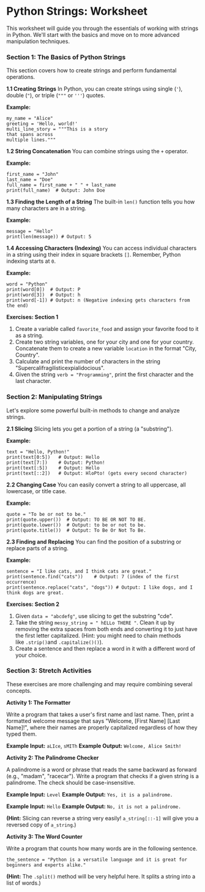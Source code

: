 # Python Strings: Worksheet

This worksheet will guide you through the essentials of working with strings in Python. We'll start with the basics and move on to more advanced manipulation techniques.

### Section 1: The Basics of Python Strings

This section covers how to create strings and perform fundamental operations.

**1.1 Creating Strings** In Python, you can create strings using single (`'`), double (`"`), or triple (`"""` or `'''`) quotes.

**Example:**

```
my_name = "Alice"
greeting = 'Hello, world!'
multi_line_story = """This is a story
that spans across
multiple lines."""

```

**1.2 String Concatenation** You can combine strings using the `+` operator.

**Example:**

```
first_name = "John"
last_name = "Doe"
full_name = first_name + " " + last_name
print(full_name)  # Output: John Doe

```

**1.3 Finding the Length of a String** The built-in `len()` function tells you how many characters are in a string.

**Example:**

```
message = "Hello"
print(len(message)) # Output: 5

```

**1.4 Accessing Characters (Indexing)** You can access individual characters in a string using their index in square brackets `[]`. Remember, Python indexing starts at `0`.

**Example:**

```
word = "Python"
print(word[0])  # Output: P
print(word[3])  # Output: h
print(word[-1]) # Output: n (Negative indexing gets characters from the end)

```

**Exercises: Section 1**

1. Create a variable called `favorite_food` and assign your favorite food to it as a string.
2. Create two string variables, one for your city and one for your country. Concatenate them to create a new variable `location` in the format "City, Country".
3. Calculate and print the number of characters in the string "Supercalifragilisticexpialidocious".
4. Given the string `verb = "Programming"`, print the first character and the last character.

### Section 2: Manipulating Strings

Let's explore some powerful built-in methods to change and analyze strings.

**2.1 Slicing** Slicing lets you get a portion of a string (a "substring").

**Example:**

```
text = "Hello, Python!"
print(text[0:5])   # Output: Hello
print(text[7:])    # Output: Python!
print(text[:5])    # Output: Hello
print(text[::2])   # Output: HloPto! (gets every second character)

```

**2.2 Changing Case** You can easily convert a string to all uppercase, all lowercase, or title case.

**Example:**

```
quote = "To be or not to be."
print(quote.upper())  # Output: TO BE OR NOT TO BE.
print(quote.lower())  # Output: to be or not to be.
print(quote.title())  # Output: To Be Or Not To Be.

```

**2.3 Finding and Replacing** You can find the position of a substring or replace parts of a string.

**Example:**

```
sentence = "I like cats, and I think cats are great."
print(sentence.find("cats"))    # Output: 7 (index of the first occurrence)
print(sentence.replace("cats", "dogs")) # Output: I like dogs, and I think dogs are great.

```

**Exercises: Section 2**

1. Given `data = "abcdefg"`, use slicing to get the substring "cde".
2. Take the string `messy_string = " hELLo THERE "`. Clean it up by removing the extra spaces from both ends and converting it to just have the first letter capitalized. (Hint: you might need to chain methods like `.strip()`and `.capitalize()()`).
3. Create a sentence and then replace a word in it with a different word of your choice.

### Section 3: Stretch Activities

These exercises are more challenging and may require combining several concepts.

**Activity 1: The Formatter**

Write a program that takes a user's first name and last name. Then, print a formatted welcome message that says "Welcome, [First Name] [Last Name]!", where their names are properly capitalized regardless of how they typed them.

**Example Input:** `aLIce`, `sMITh` **Example Output:** `Welcome, Alice Smith!`

**Activity 2: The Palindrome Checker**

A palindrome is a word or phrase that reads the same backward as forward (e.g., "madam", "racecar"). Write a program that checks if a given string is a palindrome. The check should be case-insensitive.

**Example Input:** `Level` **Example Output:** `Yes, it is a palindrome.`

**Example Input:** `Hello` **Example Output:** `No, it is not a palindrome.`

**(Hint:** Slicing can reverse a string very easily! `a_string[::-1]` will give you a reversed copy of `a_string`.)

**Activity 3: The Word Counter**

Write a program that counts how many words are in the following sentence.

```
the_sentence = "Python is a versatile language and it is great for beginners and experts alike."

```

**(Hint:** The `.split()` method will be very helpful here. It splits a string into a list of words.)
